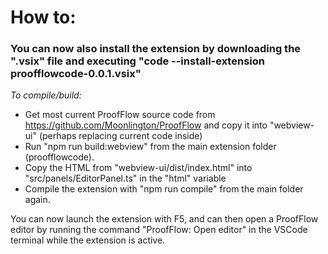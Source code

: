 # How to:
### You can now also install the extension by downloading the ".vsix" file and executing "code --install-extension proofflowcode-0.0.1.vsix"

*To compile/build:*

- Get most current ProofFlow source code from https://github.com/Moonlington/ProofFlow and copy it into "webview-ui" (perhaps replacing current code inside)
- Run "npm run build:webview" from the main extension folder (proofflowcode).
- Copy the HTML from "webview-ui/dist/index.html" into "src/panels/EditorPanel.ts" in the "html" variable
- Compile the extension with "npm run compile" from the main folder again.

You can now launch the extension with F5, and can then open a ProofFlow editor by running the command "ProofFlow: Open editor" in the VSCode terminal while the extension is active.

